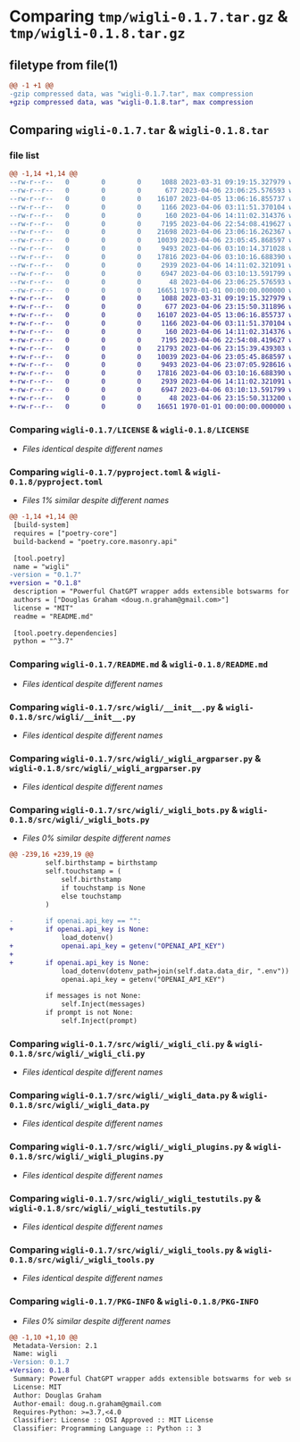 # Comparing `tmp/wigli-0.1.7.tar.gz` & `tmp/wigli-0.1.8.tar.gz`

## filetype from file(1)

```diff
@@ -1 +1 @@
-gzip compressed data, was "wigli-0.1.7.tar", max compression
+gzip compressed data, was "wigli-0.1.8.tar", max compression
```

## Comparing `wigli-0.1.7.tar` & `wigli-0.1.8.tar`

### file list

```diff
@@ -1,14 +1,14 @@
--rw-r--r--   0        0        0     1088 2023-03-31 09:19:15.327979 wigli-0.1.7/LICENSE
--rw-r--r--   0        0        0      677 2023-04-06 23:06:25.576593 wigli-0.1.7/pyproject.toml
--rw-r--r--   0        0        0    16107 2023-04-05 13:06:16.855737 wigli-0.1.7/README.md
--rw-r--r--   0        0        0     1166 2023-04-06 03:11:51.370104 wigli-0.1.7/src/wigli/__init__.py
--rw-r--r--   0        0        0      160 2023-04-06 14:11:02.314376 wigli-0.1.7/src/wigli/__main__.py
--rw-r--r--   0        0        0     7195 2023-04-06 22:54:08.419627 wigli-0.1.7/src/wigli/_wigli_argparser.py
--rw-r--r--   0        0        0    21698 2023-04-06 23:06:16.262367 wigli-0.1.7/src/wigli/_wigli_bots.py
--rw-r--r--   0        0        0    10039 2023-04-06 23:05:45.868597 wigli-0.1.7/src/wigli/_wigli_cli.py
--rw-r--r--   0        0        0     9493 2023-04-06 03:10:14.371028 wigli-0.1.7/src/wigli/_wigli_data.py
--rw-r--r--   0        0        0    17816 2023-04-06 03:10:16.688390 wigli-0.1.7/src/wigli/_wigli_plugins.py
--rw-r--r--   0        0        0     2939 2023-04-06 14:11:02.321091 wigli-0.1.7/src/wigli/_wigli_testutils.py
--rw-r--r--   0        0        0     6947 2023-04-06 03:10:13.591799 wigli-0.1.7/src/wigli/_wigli_tools.py
--rw-r--r--   0        0        0       48 2023-04-06 23:06:25.576593 wigli-0.1.7/src/wigli/_wigli_version.py
--rw-r--r--   0        0        0    16651 1970-01-01 00:00:00.000000 wigli-0.1.7/PKG-INFO
+-rw-r--r--   0        0        0     1088 2023-03-31 09:19:15.327979 wigli-0.1.8/LICENSE
+-rw-r--r--   0        0        0      677 2023-04-06 23:15:50.311896 wigli-0.1.8/pyproject.toml
+-rw-r--r--   0        0        0    16107 2023-04-05 13:06:16.855737 wigli-0.1.8/README.md
+-rw-r--r--   0        0        0     1166 2023-04-06 03:11:51.370104 wigli-0.1.8/src/wigli/__init__.py
+-rw-r--r--   0        0        0      160 2023-04-06 14:11:02.314376 wigli-0.1.8/src/wigli/__main__.py
+-rw-r--r--   0        0        0     7195 2023-04-06 22:54:08.419627 wigli-0.1.8/src/wigli/_wigli_argparser.py
+-rw-r--r--   0        0        0    21793 2023-04-06 23:15:39.439303 wigli-0.1.8/src/wigli/_wigli_bots.py
+-rw-r--r--   0        0        0    10039 2023-04-06 23:05:45.868597 wigli-0.1.8/src/wigli/_wigli_cli.py
+-rw-r--r--   0        0        0     9493 2023-04-06 23:07:05.928616 wigli-0.1.8/src/wigli/_wigli_data.py
+-rw-r--r--   0        0        0    17816 2023-04-06 03:10:16.688390 wigli-0.1.8/src/wigli/_wigli_plugins.py
+-rw-r--r--   0        0        0     2939 2023-04-06 14:11:02.321091 wigli-0.1.8/src/wigli/_wigli_testutils.py
+-rw-r--r--   0        0        0     6947 2023-04-06 03:10:13.591799 wigli-0.1.8/src/wigli/_wigli_tools.py
+-rw-r--r--   0        0        0       48 2023-04-06 23:15:50.313200 wigli-0.1.8/src/wigli/_wigli_version.py
+-rw-r--r--   0        0        0    16651 1970-01-01 00:00:00.000000 wigli-0.1.8/PKG-INFO
```

### Comparing `wigli-0.1.7/LICENSE` & `wigli-0.1.8/LICENSE`

 * *Files identical despite different names*

### Comparing `wigli-0.1.7/pyproject.toml` & `wigli-0.1.8/pyproject.toml`

 * *Files 1% similar despite different names*

```diff
@@ -1,14 +1,14 @@
 [build-system]
 requires = ["poetry-core"]
 build-backend = "poetry.core.masonry.api"
 
 [tool.poetry]
 name = "wigli"
-version = "0.1.7"
+version = "0.1.8"
 description = "Powerful ChatGPT wrapper adds extensible botswarms for web search, coding, and more."
 authors = ["Douglas Graham <doug.n.graham@gmail.com>"]
 license = "MIT"
 readme = "README.md"
 
 [tool.poetry.dependencies]
 python = "^3.7"
```

### Comparing `wigli-0.1.7/README.md` & `wigli-0.1.8/README.md`

 * *Files identical despite different names*

### Comparing `wigli-0.1.7/src/wigli/__init__.py` & `wigli-0.1.8/src/wigli/__init__.py`

 * *Files identical despite different names*

### Comparing `wigli-0.1.7/src/wigli/_wigli_argparser.py` & `wigli-0.1.8/src/wigli/_wigli_argparser.py`

 * *Files identical despite different names*

### Comparing `wigli-0.1.7/src/wigli/_wigli_bots.py` & `wigli-0.1.8/src/wigli/_wigli_bots.py`

 * *Files 0% similar despite different names*

```diff
@@ -239,16 +239,19 @@
         self.birthstamp = birthstamp
         self.touchstamp = (
             self.birthstamp
             if touchstamp is None
             else touchstamp
         )
 
-        if openai.api_key == "":
+        if openai.api_key is None:
             load_dotenv()
+            openai.api_key = getenv("OPENAI_API_KEY")
+
+        if openai.api_key is None:
             load_dotenv(dotenv_path=join(self.data.data_dir, ".env"))
             openai.api_key = getenv("OPENAI_API_KEY")
 
         if messages is not None:
             self.Inject(messages)
         if prompt is not None:
             self.Inject(prompt)
```

### Comparing `wigli-0.1.7/src/wigli/_wigli_cli.py` & `wigli-0.1.8/src/wigli/_wigli_cli.py`

 * *Files identical despite different names*

### Comparing `wigli-0.1.7/src/wigli/_wigli_data.py` & `wigli-0.1.8/src/wigli/_wigli_data.py`

 * *Files identical despite different names*

### Comparing `wigli-0.1.7/src/wigli/_wigli_plugins.py` & `wigli-0.1.8/src/wigli/_wigli_plugins.py`

 * *Files identical despite different names*

### Comparing `wigli-0.1.7/src/wigli/_wigli_testutils.py` & `wigli-0.1.8/src/wigli/_wigli_testutils.py`

 * *Files identical despite different names*

### Comparing `wigli-0.1.7/src/wigli/_wigli_tools.py` & `wigli-0.1.8/src/wigli/_wigli_tools.py`

 * *Files identical despite different names*

### Comparing `wigli-0.1.7/PKG-INFO` & `wigli-0.1.8/PKG-INFO`

 * *Files 0% similar despite different names*

```diff
@@ -1,10 +1,10 @@
 Metadata-Version: 2.1
 Name: wigli
-Version: 0.1.7
+Version: 0.1.8
 Summary: Powerful ChatGPT wrapper adds extensible botswarms for web search, coding, and more.
 License: MIT
 Author: Douglas Graham
 Author-email: doug.n.graham@gmail.com
 Requires-Python: >=3.7,<4.0
 Classifier: License :: OSI Approved :: MIT License
 Classifier: Programming Language :: Python :: 3
```

